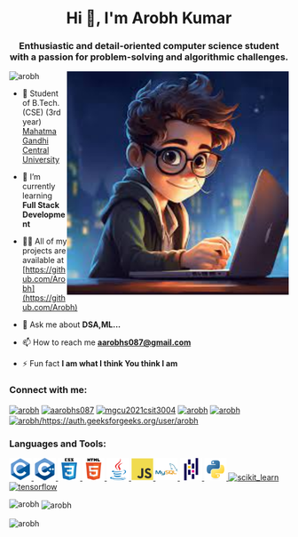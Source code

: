 <!--
**Arobh/Arobh** is a ✨ _special_ ✨ repository because its `README.md` (this file) appears on your GitHub profile.

Here are some ideas to get you started:

- 🔭 I’m currently working on ...
- 🌱 I’m currently learning ...
- 👯 I’m looking to collaborate on ...
- 🤔 I’m looking for help with ...
- 💬 Ask me about ...
- 📫 How to reach me: ...
- 😄 Pronouns: ...
- ⚡ Fun fact: ...
-->
<h1 align="center">Hi 👋, I'm Arobh Kumar</h1>
<h3 align="center">Enthusiastic and detail-oriented computer science student with a passion for problem-solving and algorithmic challenges.</h3>
<img align="right" alt="coding" width="400" src="https://github.com/Arobh/Arobh/blob/main/front.jpg">
<p align="left"> <img src="https://komarev.com/ghpvc/?username=arobh&label=Profile%20views&color=0e75b6&style=flat" alt="arobh" /> </p>

- 🔭 Student of B.Tech. (CSE) (3rd year) [Mahatma Gandhi Central University](https://mgcub.ac.in/)

- 🌱 I’m currently learning **Full Stack Development**

- 👨‍💻 All of my projects are available at [https://github.com/Arobh](https://github.com/Arobh)

- 💬 Ask me about **DSA,ML...**

- 📫 How to reach me **aarobhs087@gmail.com**

- ⚡ Fun fact **I am what I think You think I am**

<h3 align="left">Connect with me:</h3>
<p align="left">
<a href="https://linkedin.com/in/arobh" target="blank"><img align="center" src="https://raw.githubusercontent.com/rahuldkjain/github-profile-readme-generator/master/src/images/icons/Social/linked-in-alt.svg" alt="arobh" height="30" width="40" /></a>
<a href="https://www.codechef.com/users/aarobhs087" target="blank"><img align="center" src="https://cdn.jsdelivr.net/npm/simple-icons@3.1.0/icons/codechef.svg" alt="aarobhs087" height="30" width="40" /></a>
<a href="https://www.hackerrank.com/mgcu2021csit3004" target="blank"><img align="center" src="https://raw.githubusercontent.com/rahuldkjain/github-profile-readme-generator/master/src/images/icons/Social/hackerrank.svg" alt="mgcu2021csit3004" height="30" width="40" /></a>
<a href="https://codeforces.com/profile/arobh" target="blank"><img align="center" src="https://raw.githubusercontent.com/rahuldkjain/github-profile-readme-generator/master/src/images/icons/Social/codeforces.svg" alt="arobh" height="30" width="40" /></a>
<a href="https://www.leetcode.com/arobh" target="blank"><img align="center" src="https://raw.githubusercontent.com/rahuldkjain/github-profile-readme-generator/master/src/images/icons/Social/leet-code.svg" alt="arobh" height="30" width="40" /></a>
<a href="https://auth.geeksforgeeks.org/user/arobh/https://auth.geeksforgeeks.org/user/arobh" target="blank"><img align="center" src="https://raw.githubusercontent.com/rahuldkjain/github-profile-readme-generator/master/src/images/icons/Social/geeks-for-geeks.svg" alt="arobh/https://auth.geeksforgeeks.org/user/arobh" height="30" width="40" /></a>
</p>

<h3 align="left">Languages and Tools:</h3>
<p align="left"> <a href="https://www.cprogramming.com/" target="_blank" rel="noreferrer"> <img src="https://raw.githubusercontent.com/devicons/devicon/master/icons/c/c-original.svg" alt="c" width="40" height="40"/> </a> <a href="https://www.w3schools.com/cpp/" target="_blank" rel="noreferrer"> <img src="https://raw.githubusercontent.com/devicons/devicon/master/icons/cplusplus/cplusplus-original.svg" alt="cplusplus" width="40" height="40"/> </a> <a href="https://www.w3schools.com/css/" target="_blank" rel="noreferrer"> <img src="https://raw.githubusercontent.com/devicons/devicon/master/icons/css3/css3-original-wordmark.svg" alt="css3" width="40" height="40"/> </a> <a href="https://www.w3.org/html/" target="_blank" rel="noreferrer"> <img src="https://raw.githubusercontent.com/devicons/devicon/master/icons/html5/html5-original-wordmark.svg" alt="html5" width="40" height="40"/> </a> <a href="https://www.java.com" target="_blank" rel="noreferrer"> <img src="https://raw.githubusercontent.com/devicons/devicon/master/icons/java/java-original.svg" alt="java" width="40" height="40"/> </a> <a href="https://developer.mozilla.org/en-US/docs/Web/JavaScript" target="_blank" rel="noreferrer"> <img src="https://raw.githubusercontent.com/devicons/devicon/master/icons/javascript/javascript-original.svg" alt="javascript" width="40" height="40"/> </a> <a href="https://www.mysql.com/" target="_blank" rel="noreferrer"> <img src="https://raw.githubusercontent.com/devicons/devicon/master/icons/mysql/mysql-original-wordmark.svg" alt="mysql" width="40" height="40"/> </a> <a href="https://pandas.pydata.org/" target="_blank" rel="noreferrer"> <img src="https://raw.githubusercontent.com/devicons/devicon/2ae2a900d2f041da66e950e4d48052658d850630/icons/pandas/pandas-original.svg" alt="pandas" width="40" height="40"/> </a> <a href="https://www.python.org" target="_blank" rel="noreferrer"> <img src="https://raw.githubusercontent.com/devicons/devicon/master/icons/python/python-original.svg" alt="python" width="40" height="40"/> </a> <a href="https://scikit-learn.org/" target="_blank" rel="noreferrer"> <img src="https://upload.wikimedia.org/wikipedia/commons/0/05/Scikit_learn_logo_small.svg" alt="scikit_learn" width="40" height="40"/> </a> <a href="https://www.tensorflow.org" target="_blank" rel="noreferrer"> <img src="https://www.vectorlogo.zone/logos/tensorflow/tensorflow-icon.svg" alt="tensorflow" width="40" height="40"/> </a> </p>

<p><img align="left" src="https://github-readme-stats.vercel.app/api/top-langs?username=arobh&show_icons=true&locale=en&layout=compact" alt="arobh" /></p>

<p>&nbsp;<img align="center" src="https://github-readme-stats.vercel.app/api?username=arobh&show_icons=true&locale=en" alt="arobh" /></p>

<p><img align="center" src="https://github-readme-streak-stats.herokuapp.com/?user=arobh&" alt="arobh" /></p>


